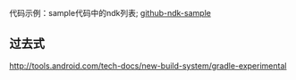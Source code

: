 代码示例：sample代码中的ndk列表; [github-ndk-sample](https://github.com/googlesamples/android-ndk/)   


## 过去式    
http://tools.android.com/tech-docs/new-build-system/gradle-experimental
